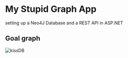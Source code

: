 # My Stupid Graph App

setting up a Neo4J Database and a REST API in ASP.NET

## Goal graph
![kissDB](https://github.com/user-attachments/assets/273d902d-2540-4540-b758-fc1fc1806931)
